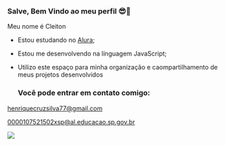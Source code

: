 ### Salve, Bem Vindo ao meu perfil 😎🤙

Meu nome é Cleiton

- Estou estudando no [Alura](https://www.alura.com.br/);
- Estou me desenvolvendo na línguagem JavaScript;
- Utilizo este espaço para minha organização e caompartilhamento de meus projetos desenvolvidos

  ### Você pode entrar em contato comigo:

 henriquecruzsilva77@gmail.com

 0000107521502xsp@al.educacao.sp.gov.br

![](https://media1.tenor.com/m/sXFNKyeTApUAAAAd/wtf-smg4.gif)

 


